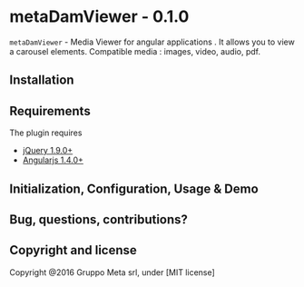 # metaDamViewer - 0.1.0

`metaDamViewer` - Media Viewer for angular applications . It allows you to view a carousel elements. Compatible media : images, video, audio, pdf.

## Installation



## Requirements
The plugin requires
* [jQuery 1.9.0+](http://jquery.com)
* [Angularjs 1.4.0+](https://angularjs.org/)


## Initialization, Configuration, Usage & Demo


## Bug, questions, contributions?


## Copyright and license
Copyright @2016 Gruppo Meta srl, under [MIT license]